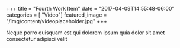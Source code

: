+++
title = "Fourth Work Item"
date = "2017-04-09T14:55:48-06:00"
categories = [ "Video"]
featured_image = "/img/content/videoplaceholder.jpg"
+++

Neque porro quisquam est qui dolorem
ipsum quia dolor sit amet consectetur
adipisci velit